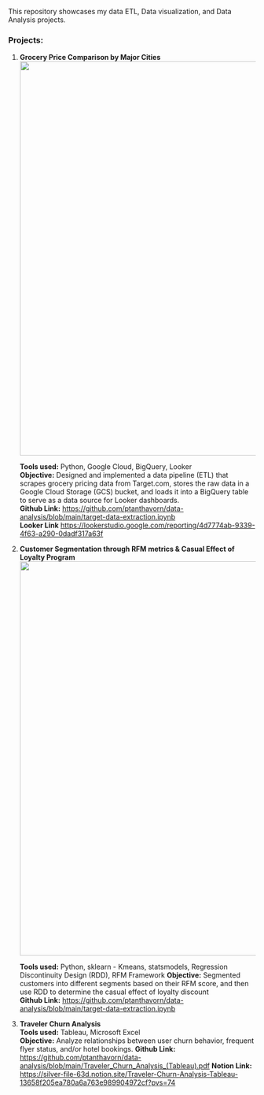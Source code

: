 This repository showcases my data ETL, Data visualization, and Data Analysis projects.

### Projects:

1. **Grocery Price Comparison by Major Cities**
   <img src="https://github.com/user-attachments/assets/ea15f842-54aa-4755-9829-638a2b98e74a" width="800"/>

   **Tools used:** Python, Google Cloud, BigQuery, Looker  
   **Objective:** Designed and implemented a data pipeline (ETL) that scrapes grocery pricing data from Target.com, stores the raw data in a Google Cloud Storage (GCS) bucket, and loads it    into a BigQuery table to serve as a data source for Looker dashboards.  
   **Github Link:** https://github.com/ptanthavorn/data-analysis/blob/main/target-data-extraction.ipynb  
   **Looker Link** https://lookerstudio.google.com/reporting/4d7774ab-9339-4f63-a290-0dadf317a63f

2. **Customer Segmentation through RFM metrics & Casual Effect of Loyalty Program**
   <img src="https://github.com/user-attachments/assets/08f2ac9d-ab67-4348-bdb5-9ad3929b3644" width="800"/>

   **Tools used:** Python, sklearn - Kmeans, statsmodels, Regression Discontinuity Design (RDD), RFM Framework
   **Objective:** Segmented customers into different segments based on their RFM score, and then use RDD to determine the casual effect of loyalty discount    
   **Github Link:** https://github.com/ptanthavorn/data-analysis/blob/main/target-data-extraction.ipynb

3. **Traveler Churn Analysis**  
   **Tools used:** Tableau, Microsoft Excel    
   **Objective:** Analyze relationships between user churn behavior, frequent flyer status, and/or hotel bookings.
   **Github Link:** https://github.com/ptanthavorn/data-analysis/blob/main/Traveler_Churn_Analysis_(Tableau).pdf
   **Notion Link:** https://silver-file-63d.notion.site/Traveler-Churn-Analysis-Tableau-13658f205ea780a6a763e989904972cf?pvs=74

